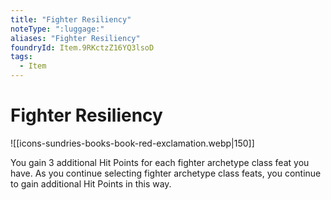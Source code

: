 ```yaml
---
title: "Fighter Resiliency"
noteType: ":luggage:"
aliases: "Fighter Resiliency"
foundryId: Item.9RKctzZ16YQ3lsoD
tags:
  - Item
---
```


# Fighter Resiliency
![[icons-sundries-books-book-red-exclamation.webp|150]]

You gain 3 additional Hit Points for each fighter archetype class feat you have. As you continue selecting fighter archetype class feats, you continue to gain additional Hit Points in this way.
